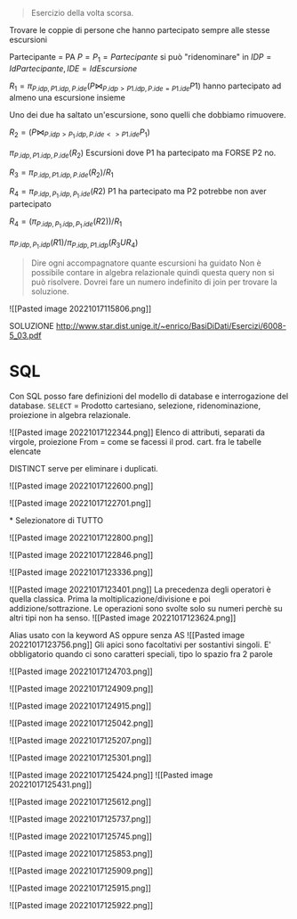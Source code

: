 >Esercizio della volta scorsa.

Trovare le coppie di persone che hanno partecipato sempre alle stesse escursioni

Partecipante = PA
$P=P_1 = Partecipante$
si può "ridenominare" in $IDP=IdPartecipante,IDE=IdEscursione$

$R_1 = \pi_{P.idp,P1.idp,P.ide}(P ⋈_{P.idp >P1.idp , P.ide=P1.ide} P1)$ hanno partecipato ad almeno una escursione insieme

Uno dei due ha saltato un'escursione, sono quelli che dobbiamo rimuovere.

$R_2=(P ⋈_{P.idp>P_1.idp,P.ide<>P1.ide}P_1)$

$\pi _{P.idp,P1.idp,P.ide}(R_2)$ Escursioni dove P1 ha partecipato ma FORSE P2 no.

$R_3 = \pi _{P.idp,P1.idp,P.ide}(R_2) / R_1$

$R_4 = \pi_{P.idp,P_1.idp,P_1.ide}(R2)$ P1 ha partecipato ma P2 potrebbe non aver partecipato 

$R_4 =( \pi_{P.idp,P_1.idp,P_1.ide}(R2))/R_1$

$\pi_{P.idp,P_1.idp}(R1) / \pi_{P.idp,P1.idp}(R_3 U R_4)$

>Dire ogni accompagnatore quante escursioni ha guidato
Non è possibile contare in algebra relazionale quindi questa query non si può risolvere. Dovrei fare un numero indefinito di join per trovare la soluzione.

![[Pasted image 20221017115806.png]]

SOLUZIONE
http://www.star.dist.unige.it/~enrico/BasiDiDati/Esercizi/6008-5_03.pdf


# SQL
Con SQL posso fare definizioni del modello di database e interrogazione del database.
`SELECT` = Prodotto cartesiano, selezione, ridenominazione, proiezione in algebra relazionale.

![[Pasted image 20221017122344.png]]
Elenco di attributi, separati da virgole, proiezione
From = come se facessi il prod. cart. fra le tabelle elencate

DISTINCT serve per eliminare i duplicati.

![[Pasted image 20221017122600.png]]

![[Pasted image 20221017122701.png]]

\* Selezionatore di TUTTO 

![[Pasted image 20221017122800.png]]

![[Pasted image 20221017122846.png]]

![[Pasted image 20221017123336.png]]


![[Pasted image 20221017123401.png]]
La precedenza degli operatori è quella classica. Prima la moltiplicazione/divisione e poi addizione/sottrazione. Le operazioni sono svolte solo su numeri perchè su altri tipi non ha senso.
![[Pasted image 20221017123624.png]]

Alias usato con la keyword AS oppure senza AS
![[Pasted image 20221017123756.png]]
Gli apici sono facoltativi per sostantivi singoli. E' obbligatorio quando ci sono caratteri speciali, tipo lo spazio fra 2 parole

![[Pasted image 20221017124703.png]]


![[Pasted image 20221017124909.png]]

![[Pasted image 20221017124915.png]]

![[Pasted image 20221017125042.png]]

![[Pasted image 20221017125207.png]]

![[Pasted image 20221017125301.png]]

![[Pasted image 20221017125424.png]]
![[Pasted image 20221017125431.png]]

![[Pasted image 20221017125612.png]]

![[Pasted image 20221017125737.png]]

![[Pasted image 20221017125745.png]]


![[Pasted image 20221017125853.png]]

![[Pasted image 20221017125909.png]]

![[Pasted image 20221017125915.png]]

![[Pasted image 20221017125922.png]]